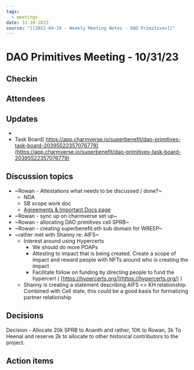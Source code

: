 ```yaml
---
tags:
  - meetings
date: 31-10-2023
source: "[[2022-04-19 - Weekly Meeting Notes - DAO Primitives]]"
---
```


# DAO Primitives Meeting - 10/31/23

## Checkin
## Attendees
## Updates
- 
- Task Board[
https://app.charmverse.io/superbenefit/dao-primitives-task-board-20395522357076779](https://app.charmverse.io/superbenefit/dao-primitives-task-board-20395522357076779) 

## Discussion topics
- ~Rowan - Attestations what needs to be discussed / done?~
	- NDA
	- SB scope work doc
	- [Agreements & Important Docs page](https://app.charmverse.io/superbenefit/agreements-important-docs-9163279737612673)
- ~Rowan - sync up on charmverse set up~
- ~Rowan - allocating DAO primitives cell SPRB~
- ~Rowan - creating superbenefit.eth sub domain for WREEP~
- ~rather met with Shanny re: AIFS~
	- Interest around using Hypercerts
		- We should do more POAPs
		- Attesting to impact that is being created. Create a scope of impact and reward people with NFTs around who is creating the impact 
		- Facilitate follow on funding by directing people to fund the hypercert ( [https://hypercerts.org/](https://hypercerts.org/) )
	- Shanny is creating a statement describing AIFS <> KH relationship. Combined with Cell state, this could be a good basis for formalizing partner relationship 

## Decisions
Decision - Allocate 20k SPRB to Ananth and rather, 10K to Rowan, 3k To Heenal and reserve 2k to allocate to other historical contributors to the project. 
## Action items